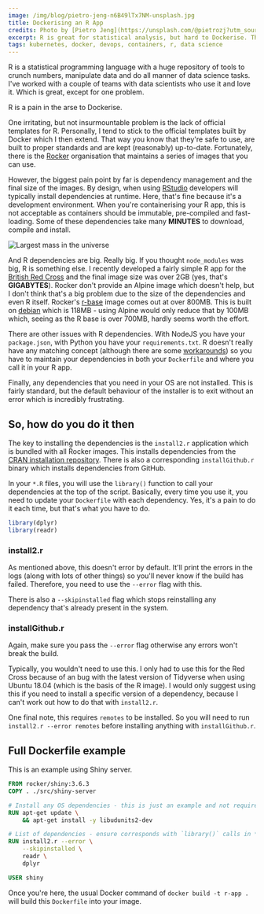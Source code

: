 ```yaml
---
image: /img/blog/pietro-jeng-n6B49lTx7NM-unsplash.jpg
title: Dockerising an R App
credits: Photo by [Pietro Jeng](https://unsplash.com/@pietrozj?utm_source=unsplash&amp;utm_medium=referral&amp;utm_content=creditCopyText)
excerpt: R is great for statistical analysis, but hard to Dockerise. This is how I get round the problems.
tags: kubernetes, docker, devops, containers, r, data science
---
```


R is a statistical programming language with a huge repository of tools to crunch
numbers, manipulate data and do all manner of data science tasks. I've worked with
a couple of teams with data scientists who use it and love it. Which is great, except
for one problem.

R is a pain in the arse to Dockerise.

One irritating, but not insurmountable problem is the lack of official templates
for R. Personally, I tend to stick to the official templates built by Docker which
I then extend. That way you know that they're safe to use, are built to proper
standards and are kept (reasonably) up-to-date. Fortunately, there is the
[Rocker](https://hub.docker.com/u/rocker) organisation that maintains a series of
images that you can use.

However, the biggest pain point by far is dependency management and the final size
of the images. By design, when using [RStudio](https://rstudio.com/) developers
will typically install dependencies at runtime. Here, that's fine because it's a
development environment. When you're containerising your R app, this is not acceptable
as containers should be immutable, pre-compiled and fast-loading. Some of these
dependencies take many **MINUTES** to download, compile and install.

![Largest mass in the universe](/img/blog/node_modules.jpg "Largest mass in the universe")

And R dependencies are big. Really big. If you thought `node_modules` was big, R
is something else. I recently developed a fairly simple R app for the
[British Red Cross](https://github.com/britishredcrosssociety/local-lockdown) and
the final image size was over 2GB (yes, that's **GIGABYTES**). Rocker don't provide
an Alpine image which doesn't help, but I don't think that's a big problem due to
the size of the dependencies and even R itself. Rocker's [r-base](https://hub.docker.com/r/rocker/r-base)
image comes out at over 800MB. This is built on [debian](https://hub.docker.com/_/debian)
which is 118MB - using Alpine would only reduce that by 100MB which, seeing as
the R base is over 700MB, hardly seems worth the effort.

There are other issues with R dependencies. With NodeJS you have your `package.json`,
with Python you have your `requirements.txt`. R doesn't really have any matching
concept (although there are some [workarounds](https://stackoverflow.com/questions/38928326/is-there-something-like-requirements-txt-for-r))
so you have to maintain your dependencies in both your `Dockerfile` and where you
call it in your R app.

Finally, any dependencies that you need in your OS are not installed. This is fairly
standard, but the default behaviour of the installer is to exit without an error
which is incredibly frustrating.

## So, how do you do it then

The key to installing the dependencies is the `install2.r` application which is
bundled with all Rocker images. This installs dependencies from the
[CRAN installation repository](https://cran.r-project.org/web/packages/). There
is also a corresponding `installGithub.r` binary which installs dependencies from
GitHub.

In your `*.R` files, you will use the `library()` function to call your dependencies
at the top of the script. Basically, every time you use it, you need to update your
`Dockerfile` with each dependency. Yes, it's a pain to do it each time, but that's
what you have to do.

```r
library(dplyr)
library(readr)
```

### install2.r

As mentioned above, this doesn't error by default. It'll print the errors in the
logs (along with lots of other things) so you'll never know if the build has failed.
Therefore, you need to use the `--error` flag with this.

There is also a `--skipinstalled` flag which stops reinstalling any dependency
that's already present in the system.

### installGithub.r

Again, make sure you pass the `--error` flag otherwise any errors won't break the
build.

Typically, you wouldn't need to use this. I only had to use this for the Red Cross
because of an bug with the latest version of Tidyverse when using Ubuntu 18.04
(which is the basis of the R image). I would only suggest using this if you need
to install a specific version of a dependency, because I can't work out how to do
that with `install2.r`.

One final note, this requires `remotes` to be installed. So you will need to run
`install2.r --error remotes` before installing anything with `installGithub.r`.

## Full Dockerfile example

This is an example using Shiny server.

```dockerfile
FROM rocker/shiny:3.6.3
COPY . ./src/shiny-server

# Install any OS dependencies - this is just an example and not required for these dependencies
RUN apt-get update \
    && apt-get install -y libudunits2-dev

# List of dependencies - ensure corresponds with `library()` calls in *.R files
RUN install2.r --error \
    --skipinstalled \
    readr \
    dplyr

USER shiny
```

Once you're here, the usual Docker command of `docker build -t r-app .` will build
this `Dockerfile` into your image.
